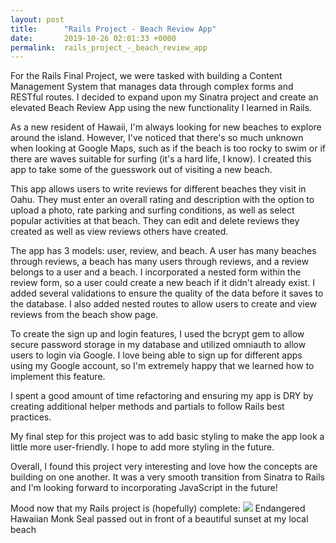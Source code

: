 ```yaml
---
layout: post
title:      "Rails Project - Beach Review App"
date:       2019-10-26 02:01:33 +0000
permalink:  rails_project_-_beach_review_app
---
```



For the Rails Final Project, we were tasked with building a Content Management System that manages data through complex forms and RESTful routes. I decided to expand upon my Sinatra project and create an elevated Beach Review App using the new functionality I learned in Rails.

As a new resident of Hawaii, I'm always looking for new beaches to explore around the island. However, I've noticed that there's so much unknown when looking at Google Maps, such as if the beach is too rocky to swim or if there are waves suitable for surfing (it's a hard life, I know). I created this app to take some of the guesswork out of visiting a new beach. 

This app allows users to write reviews for different beaches they visit in Oahu. They must enter an overall rating and description with the option to upload a photo, rate parking and surfing conditions, as well as select popular activities at that beach. They can edit and delete reviews they created as well as view reviews others have created.

The app has 3 models: user, review, and beach. A user has many beaches through reviews, a beach has many users through reviews, and a review belongs to a user and a beach. I incorporated a nested form within the review form, so a user could create a new beach if it didn't already exist. I added several validations to ensure the quality of the data before it saves to the database. I also added nested routes to allow users to create and view reviews from the beach show page.

To create the sign up and login features, I used the bcrypt gem to allow secure password storage in my database and utilized omniauth to allow users to login via Google. I love being able to sign up for different apps using my Google account, so I'm extremely happy that we learned how to implement this feature.

I spent a good amount of time refactoring and ensuring my app is DRY by creating additional helper methods and partials to follow Rails best practices.

My final step for this project was to add basic styling to make the app look a little more user-friendly. I hope to add more styling in the future.

Overall, I found this project very interesting and love how the concepts are building on one another. It was a very smooth transition from Sinatra to Rails and I'm looking forward to incorporating JavaScript in the future! 

Mood now that my Rails project is (hopefully) complete: 
![](https://imgur.com/9vF9Vm3)
Endangered Hawaiian Monk Seal passed out in front of a beautiful sunset at my local beach

